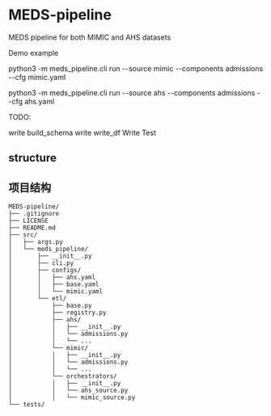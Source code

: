 # MEDS-pipeline
MEDS pipeline for both MIMIC and AHS datasets

Demo example

python3 -m meds_pipeline.cli run --source mimic --components admissions --cfg mimic.yaml

python3 -m meds_pipeline.cli run --source ahs --components admissions --cfg ahs.yaml

TODO:

write build_schema
write write_df
Write Test

## structure

## 项目结构

```
MEDS-pipeline/
├── .gitignore
├── LICENSE
├── README.md
├── src/
│   ├── args.py
│   └── meds_pipeline/
│       ├── __init__.py
│       ├── cli.py
│       ├── configs/
│       │   ├── ahs.yaml
│       │   ├── base.yaml
│       │   └── mimic.yaml
│       └── etl/
│           ├── base.py
│           ├── registry.py
│           ├── ahs/
│           │   ├── __init__.py
│           │   └── admissions.py
│           │   └── ...
│           └── mimic/
│           │   ├── __init__.py
│           │   └── admissions.py
│           │   └── ...
│           └── orchestrators/
│           │   ├── __init__.py
│           │   └── ahs_source.py
│           │   └── mimic_source.py
└── tests/
```